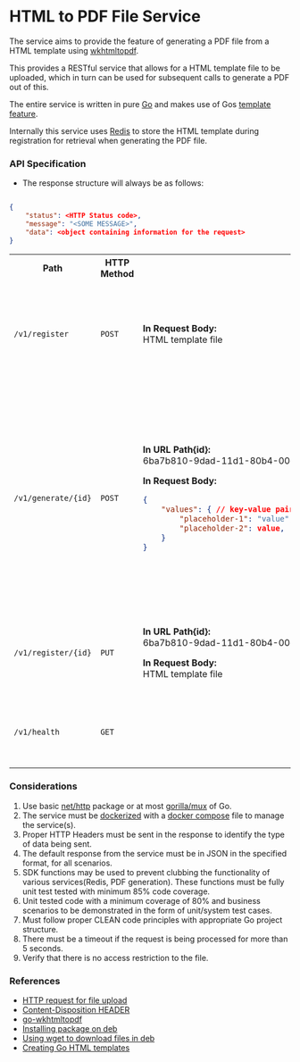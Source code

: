 # HTML to PDF File Service
The service aims to provide the feature of generating a PDF file from a HTML template using [wkhtmltopdf](https://wkhtmltopdf.org/ "wkhtmltopdf").

This provides a RESTful service that allows for a HTML template file to be uploaded, which in turn can be used for subsequent calls to generate a PDF out of this.

The entire service is written in pure [Go](https://go.dev/ "Go") and makes use of Gos [template feature](https://www.practical-go-lessons.com/chap-32-templates "template feature").

Internally this service uses [Redis](https://redis.io/ "Redis") to store the HTML template during registration for retrieval when generating the PDF file.

### API Specification
- The response structure will always be as follows:
```json

{
    "status": <HTTP Status code>,
    "message": "<SOME MESSAGE>",
    "data": <object containing information for the request>
}

```
<table>
    <th>Path</th>
    <th>HTTP Method</th>
    <th>Request</th>
    <th>Response</th>
    <th>Description</th>
    <th>Comments</th>
<tr>
<td>

`/v1/register`
</td>
<td>

`POST`
</td>
<td>

**In Request Body:**<br>
HTML template file
</td>
<td>

```json

{
    "status":  201,
    "message": "SUCCESS",
    "data": {
        "id": "6ba7b810-9dad-11d1-80b4-00c04fd430c8" // UUID of registered file
    }
}

```
</td>
<td>
Generates a UUID for the file. Use this UUID to generate PDF files using this template.
</td>
<td>

- [UUID](https://en.wikipedia.org/wiki/Universally_unique_identifier "UUID")

- [Go UUID library](https://github.com/google/uuid "Go UUID library")

- [Go HTML Template](https://www.practical-go-lessons.com/chap-32-templates "Go HTML Template")

</td>
</tr>
<tr>
<td>

`/v1/generate/{id}`
</td>
<td>

`POST`
</td>
<td>

**In URL Path{id}:**<br>
6ba7b810-9dad-11d1-80b4-00c04fd430c8

**In Request Body:**<br>

```json
{
    "values": { // key-value pairs for the placeholders used in the template
        "placeholder-1": "value",
        "placeholder-2": value,
    }
}
```
</td>
<td>
6ba7b810-9dad-11d1-80b4-00c04fd430c8.pdf
</td>
<td>
Generates a PDF file for the registered UUID of the HTML template file.

The request to this must be a map which has the keys as the placeholders and the values to be substituted in its place.
</td>
<td></td>
</tr>
<tr>
<td>

`/v1/register/{id}`
</td>
<td>

`PUT`
</td>
<td>

**In URL Path{id}:**<br>
6ba7b810-9dad-11d1-80b4-00c04fd430c8
 
**In Request Body:**<br>
HTML template file
</td>
<td>

```json
{
    "status":  200,
    "message": "SUCCESS",
    "data": {
        "id": "6ba7b810-9dad-11d1-80b4-00c04fd430c8"
    }
}
```
</td>
<td>
Updates the HTML template with the new one.
</td>
<td></td>
</tr>
<tr>
<td>

`/v1/health`
</td>
<td>

`GET`
</td>
<td></td>
<td>

```json
{
    "status":  200,
    "message": "OK",
    "data": null
}
```
</td>
<td>
Health check endpoint to see if the service is okay.
</td>
<td></td>
</tr>
</table>

### Considerations
1. Use basic [net/http](https://pkg.go.dev/net/http "net/http") package or at most [gorilla/mux](https://pkg.go.dev/github.com/gorilla/mux "gorilla/mux") of Go.
2. The service must be [dockerized](https://docs.docker.com/get-started/ "dockerized") with a [docker compose](https://docs.docker.com/compose/ "docker compose") file to manage the service(s).
3. Proper HTTP Headers must be sent in the response to identify the type of data being sent.
4. The default response from the service must be in JSON in the specified format, for all scenarios.
5. SDK functions may be used to prevent clubbing the functionality of various services(Redis, PDF generation). These functions must be fully unit test tested with minimum 85% code coverage.
6. Unit tested code with a minimum coverage of 80% and business scenarios to be demonstrated in the form of unit/system test cases.
7. Must follow proper CLEAN code principles with appropriate Go project structure.
8. There must be a timeout if the request is being processed for more than 5 seconds.
9. Verify that there is no access restriction to the file.

### References
- [HTTP request for file upload](https://stackoverflow.com/questions/14962592/whats-content-type-value-within-a-http-request-when-uploading-content)
- [Content-Disposition HEADER](https://developer.mozilla.org/en-US/docs/Web/HTTP/Headers/Content-Disposition)
- [go-wkhtmltopdf](https://github.com/SebastiaanKlippert/go-wkhtmltopdf)
- [Installing package on deb](https://wireframesketcher.com/support/install/installing-deb-package-on-ubuntu-debian.html)
- [Using wget to download files in deb](https://stackoverflow.com/questions/14306382/how-to-rename-the-downloaded-file-with-wget)
- [Creating Go HTML templates](https://www.practical-go-lessons.com/chap-32-templates "Creating Go HTML templates")